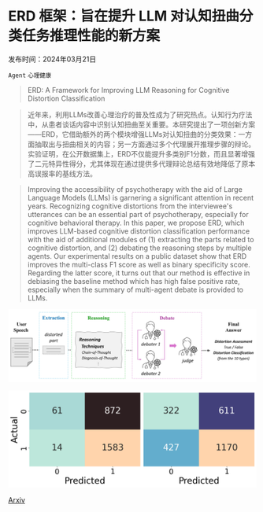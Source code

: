 # ERD 框架：旨在提升 LLM 对认知扭曲分类任务推理性能的新方案

发布时间：2024年03月21日

`Agent` `心理健康`

> ERD: A Framework for Improving LLM Reasoning for Cognitive Distortion Classification

> 近年来，利用LLMs改善心理治疗的普及性成为了研究热点。认知行为疗法中，从患者谈话内容中识别认知扭曲至关重要。本研究提出了一项创新方案——ERD，它借助额外的两个模块增强LLMs对认知扭曲的分类效果：一方面抽取出与扭曲相关的内容；另一方面通过多个代理展开推理步骤的辩论。实验证明，在公开数据集上，ERD不仅能提升多类别F1分数，而且显著增强了二元特异性得分，尤其体现在通过提供多代理辩论总结有效地降低了原本高误报率的基线方法。

> Improving the accessibility of psychotherapy with the aid of Large Language Models (LLMs) is garnering a significant attention in recent years. Recognizing cognitive distortions from the interviewee's utterances can be an essential part of psychotherapy, especially for cognitive behavioral therapy. In this paper, we propose ERD, which improves LLM-based cognitive distortion classification performance with the aid of additional modules of (1) extracting the parts related to cognitive distortion, and (2) debating the reasoning steps by multiple agents. Our experimental results on a public dataset show that ERD improves the multi-class F1 score as well as binary specificity score. Regarding the latter score, it turns out that our method is effective in debiasing the baseline method which has high false positive rate, especially when the summary of multi-agent debate is provided to LLMs.

![ERD 框架：旨在提升 LLM 对认知扭曲分类任务推理性能的新方案](../../../paper_images/2403.14255/figure1_v3.jpg)

![ERD 框架：旨在提升 LLM 对认知扭曲分类任务推理性能的新方案](../../../paper_images/2403.14255/confusion_matrix.png)

[Arxiv](https://arxiv.org/abs/2403.14255)